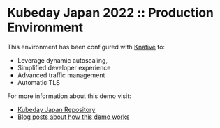 # Kubeday Japan 2022 :: Production Environment


This environment has been configured with [Knative](https://knative.dev) to:
- Leverage dynamic autoscaling, 
- Simplified developer experience 
- Advanced traffic management
- Automatic TLS

For more information about this demo visit: 
- [Kubeday Japan Repository](https://github.com/salaboy/kubeday-japan-2022)
- [Blog posts about how this demo works](https://salaboy.com)

